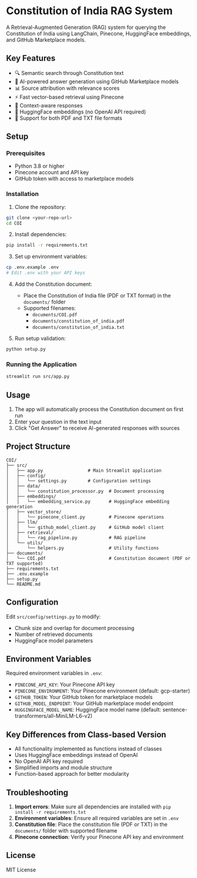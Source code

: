 # Constitution of India RAG System

A Retrieval-Augmented Generation (RAG) system for querying the Constitution of India using LangChain, Pinecone, HuggingFace embeddings, and GitHub Marketplace models.

## Key Features

- 🔍 Semantic search through Constitution text
- 🤖 AI-powered answer generation using GitHub Marketplace models
- 📊 Source attribution with relevance scores
- ⚡ Fast vector-based retrieval using Pinecone
- 🎯 Context-aware responses
- 🔧 HuggingFace embeddings (no OpenAI API required)
- 📄 Support for both PDF and TXT file formats

## Setup

### Prerequisites

- Python 3.8 or higher
- Pinecone account and API key
- GitHub token with access to marketplace models

### Installation

1. Clone the repository:
```bash
git clone <your-repo-url>
cd COI
```

2. Install dependencies:
```bash
pip install -r requirements.txt
```

3. Set up environment variables:
```bash
cp .env.example .env
# Edit .env with your API keys
```

4. Add the Constitution document:
   - Place the Constitution of India file (PDF or TXT format) in the `documents/` folder
   - Supported filenames:
     - `documents/COI.pdf`
     - `documents/constitution_of_india.pdf`
     - `documents/constitution_of_india.txt`

5. Run setup validation:
```bash
python setup.py
```

### Running the Application

```bash
streamlit run src/app.py
```

## Usage

1. The app will automatically process the Constitution document on first run
2. Enter your question in the text input
3. Click "Get Answer" to receive AI-generated responses with sources

## Project Structure

```
COI/
├── src/
│   ├── app.py                 # Main Streamlit application
│   ├── config/
│   │   └── settings.py        # Configuration settings
│   ├── data/
│   │   └── constitution_processor.py  # Document processing
│   ├── embeddings/
│   │   └── embedding_service.py       # HuggingFace embedding generation
│   ├── vector_store/
│   │   └── pinecone_client.py         # Pinecone operations
│   ├── llm/
│   │   └── github_model_client.py     # GitHub model client
│   ├── retrieval/
│   │   └── rag_pipeline.py            # RAG pipeline
│   └── utils/
│       └── helpers.py                 # Utility functions
├── documents/
│   └── COI.pdf                        # Constitution document (PDF or TXT supported)
├── requirements.txt
├── .env.example
├── setup.py
└── README.md
```

## Configuration

Edit `src/config/settings.py` to modify:
- Chunk size and overlap for document processing
- Number of retrieved documents
- HuggingFace model parameters

## Environment Variables

Required environment variables in `.env`:
- `PINECONE_API_KEY`: Your Pinecone API key
- `PINECONE_ENVIRONMENT`: Your Pinecone environment (default: gcp-starter)
- `GITHUB_TOKEN`: Your GitHub token for marketplace models
- `GITHUB_MODEL_ENDPOINT`: Your GitHub marketplace model endpoint
- `HUGGINGFACE_MODEL_NAME`: HuggingFace model name (default: sentence-transformers/all-MiniLM-L6-v2)

## Key Differences from Class-based Version

- All functionality implemented as functions instead of classes
- Uses HuggingFace embeddings instead of OpenAI
- No OpenAI API key required
- Simplified imports and module structure
- Function-based approach for better modularity

## Troubleshooting

1. **Import errors**: Make sure all dependencies are installed with `pip install -r requirements.txt`
2. **Environment variables**: Ensure all required variables are set in `.env`
3. **Constitution file**: Place the constitution file (PDF or TXT) in the `documents/` folder with supported filename
4. **Pinecone connection**: Verify your Pinecone API key and environment

## License

MIT License
